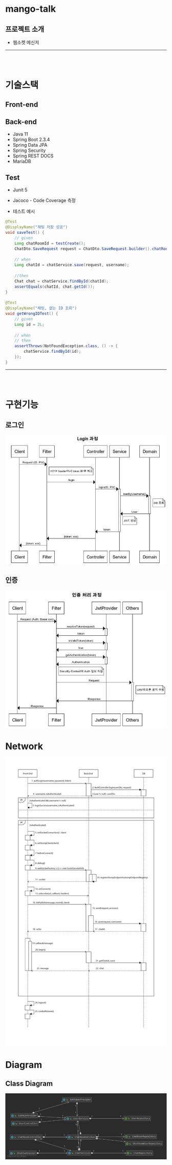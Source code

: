 # mango-talk
## 프로젝트 소개
* 웹소켓 메신저

---
<br/><br/>

# 기술스택
## Front-end

## Back-end
* Java 11
* Spring Boot 2.3.4
* Spring Data JPA
* Spring Security
* Spring REST DOCS
* MariaDB
## Test
* Junit 5
* Jacoco - Code Coverage 측정

* 테스트 예시
``` java
@Test
@DisplayName("채팅 저장 성공")
void saveTest() {
    // given
    Long chatRoomId = testCreate();
    ChatDto.SaveRequest request = ChatDto.SaveRequest.builder().chatRoomId(chatRoomId).content("hello").build();

    // when
    Long chatId = chatService.save(request, username);

    //then
    Chat chat = chatService.findById(chatId);
    assertEquals(chatId, chat.getId());
}

@Test
@DisplayName("채팅, 없는 ID 조회")
void getWrongIDTest() {
    // given
    Long id = 2L;

    // when
    // then
    assertThrows(NotFoundException.class, () -> {
        chatService.findById(id);
    });
}

```

----
<br/><br/>

# 구현기능
## 로그인
![login](./images/Login.png)
## 인증
![Auth](./images/Auth.png)


# Network
![websocket](./images/websocket.png)

# Diagram
## Class Diagram
![class-diagram](./images/class-diagram.png)